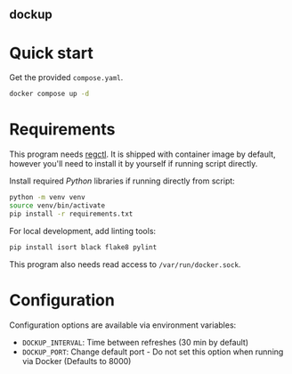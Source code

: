 dockup
---

# Quick start
Get the provided `compose.yaml`.
```bash
docker compose up -d
```

# Requirements
This program needs [regctl](https://github.com/regclient/regclient.git).
It is shipped with container image by default, however you'll need to install it by yourself if running script directly.

Install required *Python* libraries if running directly from script:
```bash
python -m venv venv
source venv/bin/activate
pip install -r requirements.txt
```

For local development, add linting tools:
```bash
pip install isort black flake8 pylint
```

This program also needs read access to `/var/run/docker.sock`.

# Configuration
Configuration options are available via environment variables:
- `DOCKUP_INTERVAL`: Time between refreshes (30 min by default)
- `DOCKUP_PORT`: Change default port - Do not set this option when running via Docker (Defaults to 8000)
